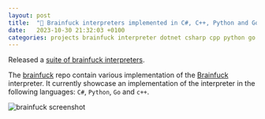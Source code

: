 ```yaml
---
layout: post
title:  "🧠 Brainfuck interpreters implemented in C#, C++, Python and Go"
date:   2023-10-30 21:32:03 +0100
categories: projects brainfuck interpreter dotnet csharp cpp python go
---
```

Released a [suite of brainfuck interpreters](https://github.com/sanelli/turing).

The [brainfuck](https://github.com/sanelli/turing) repo contain various implementation of the [Brainfuck](https://en.wikipedia.org/wiki/Brainfuck) interpreter.
It currently showcase an implementation of the interpreter in the following languages: `C#`, `Python`, `Go` and `c++`.

![brainfuck screenshot](https://github.com/sanelli/brainfuck/assets/2866041/636f62c0-0b56-426a-b4ed-f8edb18dcb96)